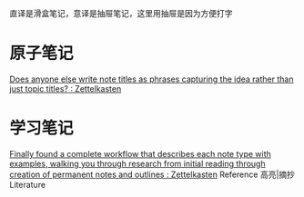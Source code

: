 直译是滑盒笔记，意译是抽屉笔记，这里用抽屉是因为方便打字
# 原子笔记
[Does anyone else write note titles as phrases capturing the idea rather than just topic titles? : Zettelkasten](https://www.reddit.com/r/Zettelkasten/comments/kecnkh/does_anyone_else_write_note_titles_as_phrases/)
# 学习笔记
[Finally found a complete workflow that describes each note type with examples, walking you through research from initial reading through creation of permanent notes and outlines : Zettelkasten](https://www.reddit.com/r/Zettelkasten/comments/khh3fo/finally_found_a_complete_workflow_that_describes/)
	Reference 高亮|摘抄 Literature
